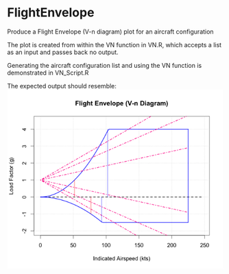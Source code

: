 FlightEnvelope
==============

Produce a Flight Envelope (V-n diagram) plot for an aircraft configuration

The plot is created from within the VN function in VN.R, which accepts a list as an input and passes back no output.

Generating the aircraft configuration list and using the VN function is demonstrated in VN_Script.R

The expected output should resemble:
![Sample Flight Envelope](https://raw.githubusercontent.com/bmorrisey/FlightEnvelope/master/R_Vn.png)
